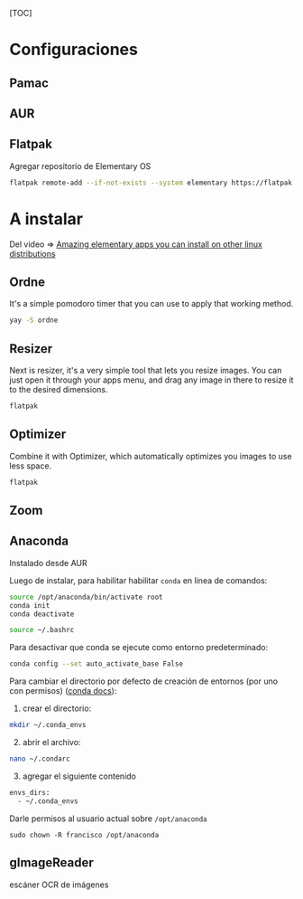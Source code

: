 [TOC]



# Configuraciones



## Pamac

## AUR

## Flatpak

Agregar repositorio de Elementary OS

```bash
flatpak remote-add --if-not-exists --system elementary https://flatpak.elementary.io/repo.flatpakrepo
```



# A instalar

Del video => [Amazing elementary apps you can install on other linux distributions](https://www.youtube.com/watch?v=pyg615mdZeQ)

## Ordne

It's a simple pomodoro timer that you can use to apply that working method. 

```bash
yay -S ordne
```

## Resizer

Next is resizer, it's a very simple tool that lets you resize images. You can just open it through your apps menu, and drag any image in there to resize it to the desired dimensions.

```bash
flatpak 
```

## Optimizer

Combine it with Optimizer, which automatically optimizes you images to use less space.

```bash
flatpak 
```

## Zoom

## Anaconda

Instalado desde AUR

Luego de instalar, para habilitar habilitar `conda` en linea de comandos:

```bash
source /opt/anaconda/bin/activate root
conda init
conda deactivate

source ~/.bashrc
```

Para desactivar que conda se ejecute como entorno predeterminado:

```bash
conda config --set auto_activate_base False
```

Para cambiar el directorio por defecto de creación de entornos (por uno con permisos)  ([conda docs](https://conda.io/projects/conda/en/latest/user-guide/configuration/use-condarc.html#specify-environment-directories-envs-dirs)):

1. crear el directorio:

```bash
mkdir ~/.conda_envs
```

2. abrir el archivo:

```bash
nano ~/.condarc
```

3. agregar el siguiente contenido

```bash
envs_dirs:
  - ~/.conda_envs
```

Darle permisos al usuario actual sobre `/opt/anaconda`

```
sudo chown -R francisco /opt/anaconda
```

## gImageReader

escáner OCR de imágenes

